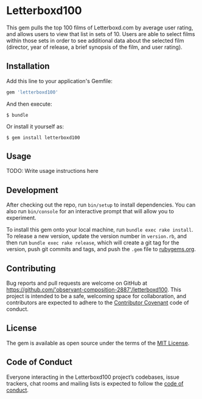 # Letterboxd100

This gem pulls the top 100 films of Letterboxd.com by average user rating, and allows users to view that list in sets of 10. Users are able to select films within those sets in order to see additional data about the selected film (director, year of release, a brief synopsis of the film, and user rating).

## Installation

Add this line to your application's Gemfile:

```ruby
gem 'letterboxd100'
```

And then execute:

    $ bundle

Or install it yourself as:

    $ gem install letterboxd100

## Usage

TODO: Write usage instructions here

## Development

After checking out the repo, run `bin/setup` to install dependencies. You can also run `bin/console` for an interactive prompt that will allow you to experiment.

To install this gem onto your local machine, run `bundle exec rake install`. To release a new version, update the version number in `version.rb`, and then run `bundle exec rake release`, which will create a git tag for the version, push git commits and tags, and push the `.gem` file to [rubygems.org](https://rubygems.org).

## Contributing

Bug reports and pull requests are welcome on GitHub at https://github.com/'observant-composition-2887'/letterboxd100. This project is intended to be a safe, welcoming space for collaboration, and contributors are expected to adhere to the [Contributor Covenant](http://contributor-covenant.org) code of conduct.

## License

The gem is available as open source under the terms of the [MIT License](https://opensource.org/licenses/MIT).

## Code of Conduct

Everyone interacting in the Letterboxd100 project’s codebases, issue trackers, chat rooms and mailing lists is expected to follow the [code of conduct](https://github.com/'observant-composition-2887'/letterboxd100/blob/master/CODE_OF_CONDUCT.md).
